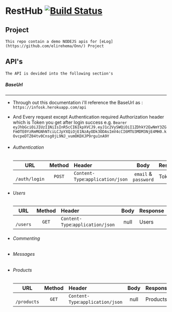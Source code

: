 # RestHub [![Build Status](https://travis-ci.com/elirehema/RestHub.svg?branch=master)](https://travis-ci.com/elirehema/Onn)

## Project

    This repo contain a demo NODEJS apis for [eLog](https://github.com/elirehema/Onn/) Project

## API's

    The API is devided into the following section's
   
  ##### BaseUrl
 ***
  * Through out this documentation i'll reference the BaseUrl as : `https://infosk.herokuapp.com/api`
  * And Every request except Authentication required Authorization header which is Token you get after login success
  e.g. `Bearer eyJhbGciOiJIUzI1NiIsInR5cCI6IkpXVCJ9.eyJ1c2VySWQiOiI1ZDhkY2EwNmY3ZGFmOTE0YzRmMGNhNTciLCJpYXQiOjE1NzAyODk3ODAsImV4cCI6MTU3MDM3NjE4MH0.kOvcpeDTZ04tv0Cnsg0jL9NJ_vumOKDXJP9rgu1nA9Y`
 * ###### Authentication
    
   | URL | Method  | Header  |  Body   | Response   |
   |-----|:---------:|:--------|:----------:|-----------|
   | ` /auth/login` | `POST`  | `Content-Type`:`application/json` |  `email` & `password`   | TokenID   |
 * ###### Users
     | URL | Method  | Header  |  Body   | Response   |
    |-----|:---------:|:--------|:----------:|-----------|
    | ` /users` | `GET`  | `Content-Type`:`application/json` |  null   | Users   |
     
 * ###### Commenting
 * ###### Messages
 * ###### Products
   | URL | Method  | Header  |  Body   | Response   |
    |-----|:---------:|:--------|:----------:|-----------|
    | ` /products` | `GET`  | `Content-Type`:`application/json` |  null   | Products   |

 
